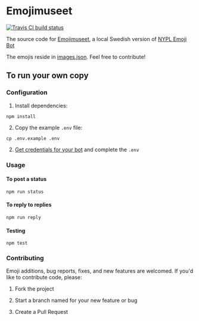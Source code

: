 # Emojimuseet

<a href='https://travis-ci.org/Ambrosiani/Emojimuseet'>
  <img src='https://api.travis-ci.org/Ambrosiani/Emojimuseet.png' alt='Travis CI build status' />
</a>

The source code for [Emojimuseet](https://twitter.com/Emojimuseet), a local Swedish version of [NYPL Emoji Bot](https://github.com/lolibrarian/NYPL-Emoji-Bot)

The emojis reside in [images.json](https://github.com/Ambrosiani/Emojimuseet/blob/master/data/images.json). Feel free to contribute!

## To run your own copy

### Configuration

1. Install dependencies:

  ```shell
  npm install
  ```

2. Copy the example `.env` file:

  ```shell
  cp .env.example .env
  ```

2. [Get credentials for your bot](https://dev.twitter.com/) and complete the `.env`

### Usage

#### To post a status

```shell
npm run status
```

#### To reply to replies

```shell
npm run reply
```

#### Testing

```shell
npm test
```

### Contributing

Emoji additions, bug reports, fixes, and new features are welcomed. If you'd like to contribute code, please:

1. Fork the project

2. Start a branch named for your new feature or bug

3. Create a Pull Request
